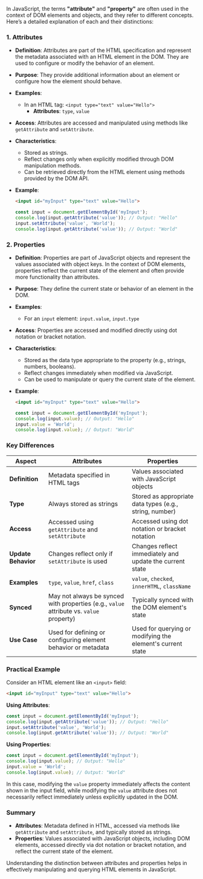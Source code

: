 

In JavaScript, the terms **"attribute"** and **"property"** are often used in the context of DOM elements and objects, and they refer to different concepts. Here’s a detailed explanation of each and their distinctions:

### 1. **Attributes**

- **Definition**: Attributes are part of the HTML specification and represent the metadata associated with an HTML element in the DOM. They are used to configure or modify the behavior of an element.
- **Purpose**: They provide additional information about an element or configure how the element should behave.
- **Examples**:
  - In an HTML tag: `<input type="text" value="Hello">`
    - **Attributes**: `type`, `value`
- **Access**: Attributes are accessed and manipulated using methods like `getAttribute` and `setAttribute`.
- **Characteristics**:
  - Stored as strings.
  - Reflect changes only when explicitly modified through DOM manipulation methods.
  - Can be retrieved directly from the HTML element using methods provided by the DOM API.

- **Example**:
  ```html
  <input id="myInput" type="text" value="Hello">
  ```

  ```javascript
  const input = document.getElementById('myInput');
  console.log(input.getAttribute('value')); // Output: "Hello"
  input.setAttribute('value', 'World');
  console.log(input.getAttribute('value')); // Output: "World"
  ```

### 2. **Properties**

- **Definition**: Properties are part of JavaScript objects and represent the values associated with object keys. In the context of DOM elements, properties reflect the current state of the element and often provide more functionality than attributes.
- **Purpose**: They define the current state or behavior of an element in the DOM.
- **Examples**:
  - For an `input` element: `input.value`, `input.type`
- **Access**: Properties are accessed and modified directly using dot notation or bracket notation.
- **Characteristics**:
  - Stored as the data type appropriate to the property (e.g., strings, numbers, booleans).
  - Reflect changes immediately when modified via JavaScript.
  - Can be used to manipulate or query the current state of the element.

- **Example**:
  ```html
  <input id="myInput" type="text" value="Hello">
  ```

  ```javascript
  const input = document.getElementById('myInput');
  console.log(input.value); // Output: "Hello"
  input.value = 'World';
  console.log(input.value); // Output: "World"
  ```

### Key Differences

| Aspect                     | **Attributes**                                     | **Properties**                                     |
|----------------------------|----------------------------------------------------|----------------------------------------------------|
| **Definition**             | Metadata specified in HTML tags                    | Values associated with JavaScript objects          |
| **Type**                   | Always stored as strings                           | Stored as appropriate data types (e.g., string, number) |
| **Access**                 | Accessed using `getAttribute` and `setAttribute`    | Accessed using dot notation or bracket notation     |
| **Update Behavior**        | Changes reflect only if `setAttribute` is used      | Changes reflect immediately and update the current state |
| **Examples**               | `type`, `value`, `href`, `class`                    | `value`, `checked`, `innerHTML`, `className`        |
| **Synced**                 | May not always be synced with properties (e.g., `value` attribute vs. `value` property) | Typically synced with the DOM element's state      |
| **Use Case**               | Used for defining or configuring element behavior or metadata | Used for querying or modifying the element's current state |

### Practical Example

Consider an HTML element like an `<input>` field:

```html
<input id="myInput" type="text" value="Hello">
```

**Using Attributes**:
```javascript
const input = document.getElementById('myInput');
console.log(input.getAttribute('value')); // Output: "Hello"
input.setAttribute('value', 'World');
console.log(input.getAttribute('value')); // Output: "World"
```

**Using Properties**:
```javascript
const input = document.getElementById('myInput');
console.log(input.value); // Output: "Hello"
input.value = 'World';
console.log(input.value); // Output: "World"
```

In this case, modifying the `value` property immediately affects the content shown in the input field, while modifying the `value` attribute does not necessarily reflect immediately unless explicitly updated in the DOM.

### Summary

- **Attributes**: Metadata defined in HTML, accessed via methods like `getAttribute` and `setAttribute`, and typically stored as strings.
- **Properties**: Values associated with JavaScript objects, including DOM elements, accessed directly via dot notation or bracket notation, and reflect the current state of the element.

Understanding the distinction between attributes and properties helps in effectively manipulating and querying HTML elements in JavaScript.